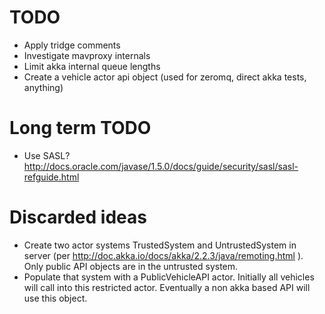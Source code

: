 # TODO

* Apply tridge comments
* Investigate mavproxy internals
* Limit akka internal queue lengths
* Create a vehicle actor api object (used for zeromq, direct akka tests, anything)

# Long term TODO

* Use SASL? http://docs.oracle.com/javase/1.5.0/docs/guide/security/sasl/sasl-refguide.html

# Discarded ideas

* Create two actor systems TrustedSystem and UntrustedSystem in server (per http://doc.akka.io/docs/akka/2.2.3/java/remoting.html ).  Only public API objects are in the untrusted system.
* Populate that system with a PublicVehicleAPI actor.  Initially all vehicles will call into this restricted actor.  Eventually a non akka based API
will use this object.

